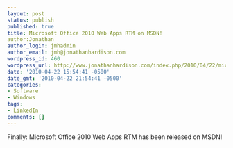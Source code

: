 ```yaml
---
layout: post
status: publish
published: true
title: Microsoft Office 2010 Web Apps RTM on MSDN!
author:Jonathan
author_login: jmhadmin
author_email: jmh@jonathanhardison.com
wordpress_id: 460
wordpress_url: http://www.jonathanhardison.com/index.php/2010/04/22/microsoft-office-2010-web-apps-rtm-on-msdn/
date: '2010-04-22 15:54:41 -0500'
date_gmt: '2010-04-22 21:54:41 -0500'
categories:
- Software
- Windows
tags:
- LinkedIn
comments: []
---
```

Finally: Microsoft Office 2010 Web Apps RTM has been released on MSDN!

